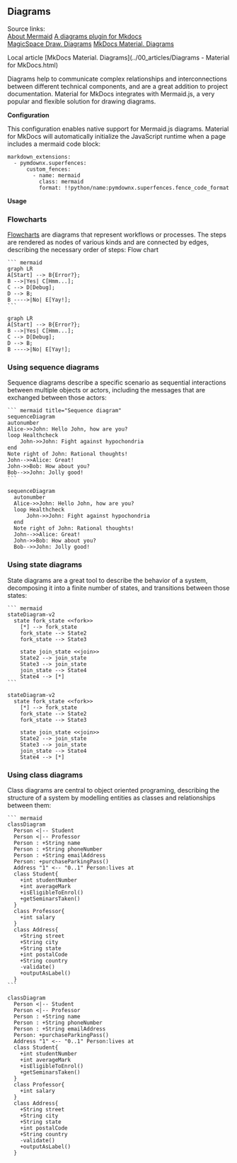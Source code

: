 ## Diagrams

Source links:    
[About Mermaid](http://mermaid.js.org/)
[A diagrams plugin for Mkdocs](https://mkdocs-mermaid2.readthedocs.io/en/latest/)    
[MagicSpace Draw. Diagrams](https://mkdocs-magicspace.alnoda.org/tutorials/markdown/diagrams/)
[MkDocs Material. Diagrams](https://squidfunk.github.io/mkdocs-material/reference/diagrams/)

Local article [MkDocs Material. Diagrams](../00_articles/Diagrams - Material for MkDocs.html)

Diagrams help to communicate complex relationships and interconnections between different technical components, and are a great addition to project documentation. Material for MkDocs integrates with Mermaid.js, a very popular and flexible solution for drawing diagrams.

**Configuration**

This configuration enables native support for Mermaid.js diagrams. Material for MkDocs will automatically initialize the JavaScript runtime when a page includes a mermaid code block:

```
markdown_extensions:
  - pymdownx.superfences:
      custom_fences:
        - name: mermaid
          class: mermaid
          format: !!python/name:pymdownx.superfences.fence_code_format
```

**Usage**

### Flowcharts

[Flowcharts](https://mermaid-js.github.io/mermaid/#/flowchart) are diagrams that represent workflows or processes. The steps are rendered as nodes of various kinds and are connected by edges, describing the necessary order of steps:
Flow chart

    ``` mermaid
    graph LR
    A[Start] --> B{Error?};
    B -->|Yes| C[Hmm...];
    C --> D[Debug];
    D --> B;
    B ---->|No| E[Yay!];
    ```

``` mermaid
graph LR
A[Start] --> B{Error?};
B -->|Yes| C[Hmm...];
C --> D[Debug];
D --> B;
B ---->|No| E[Yay!];
```

### Using sequence diagrams




Sequence diagrams describe a specific scenario as sequential interactions between multiple objects or actors, including the messages that are exchanged between those actors:

    ``` mermaid title="Sequence diagram"
    sequenceDiagram
    autonumber
    Alice->>John: Hello John, how are you?
    loop Healthcheck
        John->>John: Fight against hypochondria
    end
    Note right of John: Rational thoughts!
    John-->>Alice: Great!
    John->>Bob: How about you?
    Bob-->>John: Jolly good!
    ```

``` mermaid 
sequenceDiagram
  autonumber
  Alice->>John: Hello John, how are you?
  loop Healthcheck
      John->>John: Fight against hypochondria
  end
  Note right of John: Rational thoughts!
  John-->>Alice: Great!
  John->>Bob: How about you?
  Bob-->>John: Jolly good!
```


### Using state diagrams

State diagrams are a great tool to describe the behavior of a system, decomposing it into a finite number of states, and transitions between those states:

    ``` mermaid 
    stateDiagram-v2
      state fork_state <<fork>>
        [*] --> fork_state
        fork_state --> State2
        fork_state --> State3

        state join_state <<join>>
        State2 --> join_state
        State3 --> join_state
        join_state --> State4
        State4 --> [*]
    ```

``` mermaid
stateDiagram-v2
  state fork_state <<fork>>
    [*] --> fork_state
    fork_state --> State2
    fork_state --> State3

    state join_state <<join>>
    State2 --> join_state
    State3 --> join_state
    join_state --> State4
    State4 --> [*]
```

### Using class diagrams

Class diagrams are central to object oriented programing, describing the structure of a system by modelling entities as classes and relationships between them:


    ``` mermaid
    classDiagram
      Person <|-- Student
      Person <|-- Professor
      Person : +String name
      Person : +String phoneNumber
      Person : +String emailAddress
      Person: +purchaseParkingPass()
      Address "1" <-- "0..1" Person:lives at
      class Student{
        +int studentNumber
        +int averageMark
        +isEligibleToEnrol()
        +getSeminarsTaken()
      }
      class Professor{
        +int salary
      }
      class Address{
        +String street
        +String city
        +String state
        +int postalCode
        +String country
        -validate()
        +outputAsLabel()  
      }
    ```

``` mermaid
classDiagram
  Person <|-- Student
  Person <|-- Professor
  Person : +String name
  Person : +String phoneNumber
  Person : +String emailAddress
  Person: +purchaseParkingPass()
  Address "1" <-- "0..1" Person:lives at
  class Student{
    +int studentNumber
    +int averageMark
    +isEligibleToEnrol()
    +getSeminarsTaken()
  }
  class Professor{
    +int salary
  }
  class Address{
    +String street
    +String city
    +String state
    +int postalCode
    +String country
    -validate()
    +outputAsLabel()  
  }
```